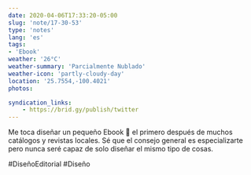 ```yaml
---
date: 2020-04-06T17:33:20-05:00
slug: 'note/17-30-53'
type: 'notes'
lang: 'es'
tags:
- 'Ebook'
weather: '26°C'
weather-summary: 'Parcialmente Nublado'
weather-icon: 'partly-cloudy-day'
location: '25.7554,-100.4021'
photos:

syndication_links:
    - https://brid.gy/publish/twitter
---
```

Me toca diseñar un pequeño Ebook 🙂 el primero después de muchos catálogos y revistas locales. Sé que el consejo general es especializarte pero nunca seré capaz de solo diseñar el mismo tipo de cosas.

#DiseñoEditorial #Diseño 